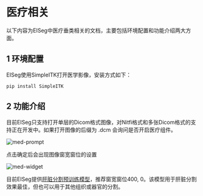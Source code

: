 # 医疗相关

以下内容为EISeg中医疗垂类相关的文档，主要包括环境配置和功能介绍两大方面。

## 1 环境配置

EISeg使用SimpleITK打开医学影像，安装方式如下：

```shell
pip install SimpleITK
```

## 2 功能介绍

目前EISeg只支持打开单层的Dicom格式图像，对Nitfi格式和多张Dicom格式的支持正在开发中。如果打开图像的后缀为 .dcm 会询问是否开启医疗组件。

![med-prompt](https://linhandev.github.io/assets/img/post/Med/med-prompt.png)

点击确定后会出现图像窗宽窗位的设置

![med-widget](https://linhandev.github.io/assets/img/post/Med/med-widget.png)

目前EISeg提供[肝脏分割预训练模型](https://paddleseg.bj.bcebos.com/eiseg/0.4/static_hrnet18s_ocr48_lits.zip)，推荐窗宽窗位400, 0。该模型用于肝脏分割效果最佳，但也可以用于其他组织或器官的分割。
